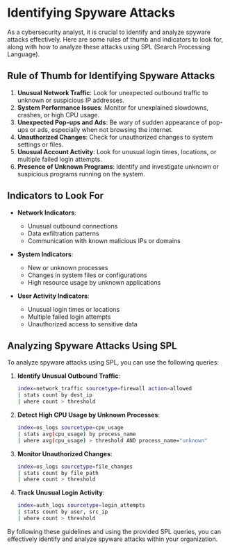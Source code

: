 # Identifying Spyware Attacks

As a cybersecurity analyst, it is crucial to identify and analyze spyware attacks effectively. Here are some rules of thumb and indicators to look for, along with how to analyze these attacks using SPL (Search Processing Language).

## Rule of Thumb for Identifying Spyware Attacks

1. **Unusual Network Traffic**: Look for unexpected outbound traffic to unknown or suspicious IP addresses.
2. **System Performance Issues**: Monitor for unexplained slowdowns, crashes, or high CPU usage.
3. **Unexpected Pop-ups and Ads**: Be wary of sudden appearance of pop-ups or ads, especially when not browsing the internet.
4. **Unauthorized Changes**: Check for unauthorized changes to system settings or files.
5. **Unusual Account Activity**: Look for unusual login times, locations, or multiple failed login attempts.
6. **Presence of Unknown Programs**: Identify and investigate unknown or suspicious programs running on the system.

## Indicators to Look For

- **Network Indicators**:
    - Unusual outbound connections
    - Data exfiltration patterns
    - Communication with known malicious IPs or domains

- **System Indicators**:
    - New or unknown processes
    - Changes in system files or configurations
    - High resource usage by unknown applications

- **User Activity Indicators**:
    - Unusual login times or locations
    - Multiple failed login attempts
    - Unauthorized access to sensitive data

## Analyzing Spyware Attacks Using SPL

To analyze spyware attacks using SPL, you can use the following queries:

1. **Identify Unusual Outbound Traffic**:
     ```bash
     index=network_traffic sourcetype=firewall action=allowed
     | stats count by dest_ip
     | where count > threshold
     ```

2. **Detect High CPU Usage by Unknown Processes**:
     ```bash
     index=os_logs sourcetype=cpu_usage
     | stats avg(cpu_usage) by process_name
     | where avg(cpu_usage) > threshold AND process_name="unknown"
     ```

3. **Monitor Unauthorized Changes**:
     ```bash
     index=os_logs sourcetype=file_changes
     | stats count by file_path
     | where count > threshold
     ```

4. **Track Unusual Login Activity**:
     ```bash
     index=auth_logs sourcetype=login_attempts
     | stats count by user, src_ip
     | where count > threshold
     ```

By following these guidelines and using the provided SPL queries, you can effectively identify and analyze spyware attacks within your organization.
